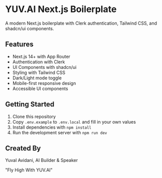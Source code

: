 # YUV.AI Next.js Boilerplate

A modern Next.js boilerplate with Clerk authentication, Tailwind CSS, and shadcn/ui components.

## Features

- Next.js 14+ with App Router
- Authentication with Clerk
- UI Components with shadcn/ui
- Styling with Tailwind CSS
- Dark/Light mode toggle
- Mobile-first responsive design
- Accessible UI components

## Getting Started

1. Clone this repository
2. Copy `.env.example` to `.env.local` and fill in your own values
3. Install dependencies with `npm install`
4. Run the development server with `npm run dev`

## Created By

Yuval Avidani, AI Builder & Speaker

"Fly High With YUV.AI"
